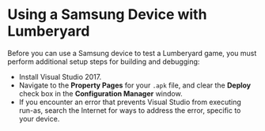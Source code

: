 # Using a Samsung Device with Lumberyard<a name="android-samsung-lumberyard"></a>

Before you can use a Samsung device to test a Lumberyard game, you must perform additional setup steps for building and debugging: 
+ Install Visual Studio 2017\.
+ Navigate to the **Property Pages** for your `.apk` file, and clear the **Deploy** check box in the **Configuration Manager** window\.
+ If you encounter an error that prevents Visual Studio from executing run\-as, search the Internet for ways to address the error, specific to your device\.